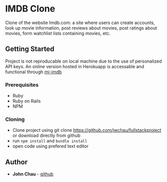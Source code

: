 # IMDB Clone

Clone of the website Imdb.com: a site where users can create accounts, look up movie information, post reviews about movies, post ratings about movies, form watchlist lists containing movies, etc.

## Getting Started

Project is not reproducable on local machine due to the use of personalized API keys. An online version hosted in Herokuapp is accessable and functional through [mi-imdb](http://mi-imdb.herokuapp.com)

### Prerequisites
* Ruby
* Ruby on Rails
* NPM

### Cloning

* Clone project using git clone https://github.com/jwchau/fullstackproject or download directly from github
* run `npm install` and `bundle install`
* open code using prefered text editor

## Author

* **John Chau** - [github](https://github.com/jwchau)

